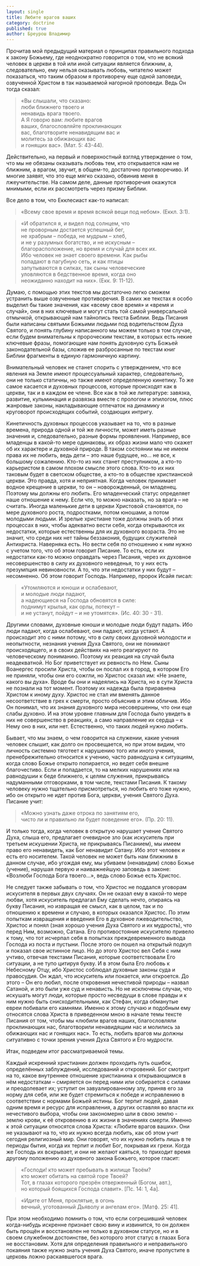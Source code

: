 ```yaml
---
layout: single
title: Любите врагов ваших
category: doctrine
published: true
author: Бреурош Владимир
---
```


Прочитав мой предыдущий материал о принципах правильного подхода к закону Божьему, где неоднократно говорится о том, что не всякий человек в церкви в той или иной ситуации является ближним, а, следовательно, ему нельзя оказывать любовь, читателю может показаться, что таким образом я противоречу еще одной заповеди, озвученной Христом в так называемой нагорной проповеди. Ведь Он тогда сказал:

>«Вы слышали, что сказано:  
люби ближнего твоего и  
ненавидь врага твоего.  
А Я говорю вам: любите врагов  
ваших, благословляйте проклинающих  
вас, благотворите ненавидящим вас и  
молитесь за обижающих вас  
и гонящих вас». (Мат. 5: 43-44).  

Действительно, на первый и поверхностный взгляд утверждение о том, что мы не обязаны оказывать любовь тем, кто открывается нам не ближним, а врагом, звучит, в общем-то, достаточно противоречиво. И многие заявят, что это еще мягко сказано, обвинив меня в лжеучительстве. На самом деле, данные противоречия окажутся мнимыми, если их рассмотреть через призму Библии.

Все дело в том, что Екклесиаст как-то написал:

>«Всему свое время и время всякой
вещи под небом». (Еккл. 3:1).

>«И обратился я, и видел под солнцем, что  
не проворным достается успешный бег,  
не храбрым – победа, не мудрым – хлеб,  
и не у разумных богатство, и не искусным –  
благорасположение, но время и случай для всех их.  
Ибо человек не знает своего времени. Как рыбы  
попадают в пагубную сеть, и как птицы  
запутываются в силках, так сыны человеческие  
уловляются в бедственное время, когда оно  
неожиданно находит на них». (Екк. 9: 11-12).  

Думаю, с помощью этих текстов мы достаточно легко сможем устранить выше озвученные противоречия. В самих же текстах я особо выделил бы такие значения, как «всему свое время» и «время и случай», они в них ключевые и могут стать той самой универсальной отмычкой, открывающей нам тайнопись текста Библии. Ведь Писания были написаны святыми Божьими людьми под водительством Духа Святого, и понять глубину написанного мы можем только в том случае, если будем внимательны к пророческим текстам, в которых есть некие ключевые фразы, помогающие нам понять духовную суть Божьей законодательной базы, сложив ее разбросанные по текстам книг Библии фрагменты в единую гармоничную картину.

Внимательный человек не станет спорить с утверждением, что все явления на Земле имеют процессуальный характер, следовательно, они не только статичны, но также имеют определенную кинетику. То же самое касается и духовных процессов, которые происходят как в церкви, так и в каждом ее члене. Все как в той же литературе: завязка, развитие, кульминация и развязка вместе с прологом и эпилогом, плюс жанровые законы, накладывающие отпечаток на динамику и круговорот происходящих событий, создающих интригу.

Кинетичность духовных процессов указывает на то, что в разные времена, природа одной и той же личности, может иметь разные значения и, следовательно, разные формы проявления. Например, все младенцы в какой-то мере одинаковы, их образ жизни мало что скажет об их характере и духовной природе. В таком состоянии мы не имеем права их не любить, ведь дети – это наше будущее, но… не все, к большому сожалению. Кто-то из них станет преступником, а кто-то карьеристом в самом плохом смысле этого слова. Кто-то их них таковым будет в светском обществе, а кто-то в обществе христианской церкви. Это правда, хотя и неприятная. Когда человек принимает водное крещение в церкви, то он – новорожденный, он младенец. Поэтому мы должны его любить. Его младенческий статус определяет наше отношение к нему. Если что, то можно наказать, но за врага – не считать. Иногда маленькие дети в церкви Христовой становятся, по мере духовного роста, подростками, потом юношами, а потом молодыми людьми. И зрелые христиане тоже должны знать об этих процессах в них, чтобы адекватно вести себя, когда открываются их недостатки, которые естественны для их духовного  возраста. Это не значит, что среди них нет тайны беззакония, будущих служителей Антихриста. Наверняка есть. Но вести себя по отношению к ним нужно с учетом того, что об этом говорит Писание. То есть, если их недостатки как-то можно оправдать через Писания, через их духовное несовершенство в силу их духовного неведенья, то у них есть презумпция невиновности. А то, что эти недостатки у них будут – несомненно. Об этом говорит Господь. Например, пророк Исайя писал:

>«Утомляются и юноши и ослабевают,  
и молодые люди падают,  
а надеющиеся на Господа обновятся в силе:  
поднимут крылья, как орлы, потекут –  
и не устанут, пойдут – и не утомятся». (Ис. 40: 30 - 31).  

Другими словами, духовные юноши и молодые люди будут падать. Ибо люди падают, когда ослабевают, они падают, когда устают. А происходит это с ними потому, что в силу своих духовной молодости и неопытности, незнания учения Духа Святого, они не понимают происходящего, и в своих действиях на него реагируют по человеческому пониманию. Поэтому их реакция на случай была неадекватной. Но Бог приветствует их ревность по Нем. Сыны Воанергес просили Христа, чтобы он послал их в город, в котором Его не приняли, чтобы они его сожгли, но Христос сказал им: «Не знаете, какого вы духа». Вроде бы они и надеялись на Христа, но в сути Христа не познали на тот момент. Поэтому их надежда была приравнена Христом к иному духу. Христос не стал им вменять данное несоответствие в грех к смерти, просто объяснив и этим обличив. Ибо Он понимал, что их знания духовного мира несовершенны, что они еще слабы духовно. И на этом уровне главным для Господа было увидеть в них не совершенство в реакциях, а само направление их сердца – к Нему оно в них, или нет. Естественно, что таких людей нужно любить.

Бывает, что мы знаем, о чем говорится на служении, какие учения человек слышит, как долго он просвещается, но при этом видим, что личность системно тяготеет к нарушению того или иного учения, пренебрежительно относится к учению, часто равнодушна к ситуациям, когда слово Божье открыто попирается, но ведет себя внешне благочестиво. Если и попадается, то на мелких нарушениях или на равнодушии к беде ближнего, к целям служения, прикрываясь надуманными отговорками, в том числе, текстами Писания. К такому человеку нужно тщательно присмотреться, но любить его тоже нужно, ибо он открыто не идет против Бога, церкви, учения Святого Духа. Писание учит:

> «Можно узнать даже отрока по занятиям его,  
> чисто ли и правильно ли будет поведение его». (Пр. 20: 11).

И только тогда, когда человек в открытую нарушает учение Святого Духа, слыша его, предлагает очевидное зло (как искуситель при третьем искушении Христа, не прикрываясь Писанием), мы имеем право его ненавидеть, как Бог ненавидит Сатану. Ибо этот человек и есть его носителем. Такой человек не может быть нам ближним в данном случае, ибо угождая ему, мы убиваем (ненавидим) слово Божье (учение), нарушая первую и наиважнейшую заповедь в законе: «Возлюби Господа Бога твоего…», ведь слово Божье есть Христос.

Не следует также забывать о том, что Христос не поддался уговорам искусителя в первых двух случаях. Он не оказал ему в какой-то мере любви, хотя искуситель предлагал Ему сделать нечто, опираясь на букву Писания, но извращая ее смысл, как в целом, так и по отношению к времени и случаю, в которых оказался Христос. По этим попыткам извращения и введения Его в духовное лжеводительство, Христос и понял (зная хорошо учения Духа Святого и их мудрость), что перед Ним, возможно, Сатана. Его противостояние искусителю привело к тому, что тот исчерпал себя в попытках преждевременного вывода Господа из поста и пустыни. После этого он пошел на открытый подкуп и показал свое истинное лицо. Но до этого Христос вел Себя с ним учтиво, отвечая текстами Писания, которые соответствовали Его ситуации, а не тупо цитируя букву. И в этом была Его любовь к Небесному Отцу, ибо Христос соблюдал духовные законы суда и правосудия. Он ждал, что искуситель или покается, или откроется. До этого – Он его любил, после откровения нечестивой природы – назвал Сатаной, и это были уже суд и ненависть. Но не исключены случаи, что искушать могут люди, которые просто несведущи в слове правды и к ним нужно быть снисходительными, как Стефан, когда обманутые евреи побивали его камнями. Именно к этому случаю и подобным ему относятся слова Христа в приведенном мною в начале темы тексте Писания от том, чтобы мы «любили врагов наших, благословляли проклинающих нас, благотворили ненавидящим нас и молились за обижающих нас и гонящих нас». То есть, любить врагов мы должны ситуативно с точки зрения учения Духа Святого и Его мудрости.

Итак, подведем итог рассматриваемой темы.

Каждый искренний христианин должен проходить путь ошибок, определённых заблуждений, исследований и откровений. Бог смотрит на то, какое внутреннее отношение христианина к открывающимся в нём недостаткам – смиряется он перед ними или собирается с силами и преодолевает их; уступит он завуалированному злу, приняв его за норму для себя, или же будет стремиться к победе и исправлению в соответствии с нормами Божьей истины. Бог терпит людей, давая одним время и ресурс для исправления, а других оставляя во власти их нечестивого выбора, чтобы они закономерно шли в свою землю - землю крови, к её откровению в их жизни в значениях смерти.  Именно к этой ситуации относятся слова Христа: «Любите врагов ваших». Они не указывают на то, что их нужно всегда любить, как об этом учит сегодня религиозный мир. Они говорят, что их нужно любить лишь в те периоды бытия, когда их терпит и любит Бог, покрывая их грехи. Когда же Господь их вскрывает, и они не желают каяться, то приходит время другому положению из духовного закона Божьего, которое гласит:

> «Господи! кто может пребывать в жилище Твоём?  
> кто может обитать на святой горе Твоей?  
> Тот, в глазах которого презрён отверженный (Богом, авт.),  
> но который боящихся Господа славит». [Пс. 14: 1, 4а].  


> «Идите от Меня, проклятые, в огонь  
 вечный, уготованный Дьяволу и ангелам его». [Матф. 25: 41].

При этом необходимо помнить о том, что если согрешивший человек когда-нибудь искренне признает свою вину и извинится, то он должен быть прощён и восстановлен не только в духовном статусе, но и в своем служебном достоинстве, без которого этот статус в глазах Бога не восстановим. Хотя для определения правильного и неправильного покаяния также нужно знать учения Духа Святого, иначе пропустите в церковь ложно раскаявшегося врага.
